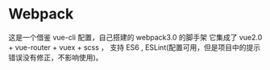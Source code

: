 # Webpack
这是一个借鉴 vue-cli 配置，自己搭建的 webpack3.0 的脚手架 它集成了 vue2.0 + vue-router + vuex + scss ， 
支持 ES6 , ESLint(配置可用，但是项目中的提示错误没有修正，不影响使用)。





